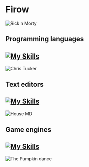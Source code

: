 # Firow

![Rick n Morty](https://comb.io/c17Z7q.gif)  

## Programming languages
[![My Skills](https://skillicons.dev/icons?i=c,v,lua,py,js,go,rust)](https://github.com/FirowMD)
---
![Chris Tucker](https://media.giphy.com/media/pFE4RdfLBJoPtXdIdq/giphy-downsized-large.gif)

## Text editors
[![My Skills](https://skillicons.dev/icons?i=vscode,neovim)](https://github.com/FirowMD)
---
![House MD](https://media.giphy.com/media/v1.Y2lkPTc5MGI3NjExNmptaGlzdnBpYWZoamRmYjIzaWx4eWI1c21tM3N5dmpvZDN4Nml1eiZlcD12MV9pbnRlcm5hbF9naWZfYnlfaWQmY3Q9Zw/O5MMKTXFyO98Y/giphy.gif)

## Game engines
[![My Skills](https://skillicons.dev/icons?i=godot,gamemakerstudio)](https://github.com/FirowMD)
---
![The Pumpkin dance](https://media.giphy.com/media/v1.Y2lkPTc5MGI3NjExeGR5MDR0bTluOWo4N2tlcmludjZja3JwcWRwaDUyMXV4YW83bnJrOSZlcD12MV9pbnRlcm5hbF9naWZfYnlfaWQmY3Q9Zw/3oz8xAsuv5apu2cVws/giphy.gif)
